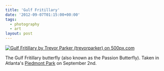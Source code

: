 ```yaml
---
title: 'Gulf Fritillary'
date: '2012-09-07T01:15:00+00:00'
tags:
  - photography
  - art
layout: post
---
```


<a class="splash th" href="http://500px.com/photo/13322531">
  <img src="http://pcdn.500px.net/13322531/9a20a05ed15a0d0f9f21b726d4548cf4f44fe663/4.jpg" alt="Gulf Fritillary by Trevor Parker (trevorparker) on 500px.com">
</a>

<div class="panel">
  <p>The Gulf Fritillary butterfly (also known as the Passion Butterfly). Taken in Atlanta's <a href="http://www.piedmontpark.org/">Piedmont Park</a> on September 2nd.</p>
</div>
